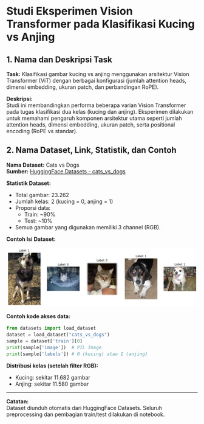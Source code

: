 # Studi Eksperimen Vision Transformer pada Klasifikasi Kucing vs Anjing

## 1. Nama dan Deskripsi Task

**Task:** Klasifikasi gambar kucing vs anjing menggunakan arsitektur Vision Transformer (ViT) dengan berbagai konfigurasi (jumlah attention heads, dimensi embedding, ukuran patch, dan perbandingan RoPE).

**Deskripsi:**  
Studi ini membandingkan performa beberapa varian Vision Transformer pada tugas klasifikasi dua kelas (kucing dan anjing). Eksperimen dilakukan untuk memahami pengaruh komponen arsitektur utama seperti jumlah attention heads, dimensi embedding, ukuran patch, serta positional encoding (RoPE vs standar).

## 2. Nama Dataset, Link, Statistik, dan Contoh

**Nama Dataset:** Cats vs Dogs  
**Sumber:** [HuggingFace Datasets - cats_vs_dogs](https://huggingface.co/datasets/cats_vs_dogs)

**Statistik Dataset:**
- Total gambar: 23.262
- Jumlah kelas: 2 (kucing = 0, anjing = 1)
- Proporsi data:  
  - Train: ~90%  
  - Test: ~10%  
- Semua gambar yang digunakan memiliki 3 channel (RGB).

**Contoh Isi Dataset:**

![sample_images](attachment/sample_images.png)


**Contoh kode akses data:**
```python
from datasets import load_dataset
dataset = load_dataset("cats_vs_dogs")
sample = dataset['train'][0]
print(sample['image'])  # PIL Image
print(sample['labels']) # 0 (kucing) atau 1 (anjing)
```

**Distribusi kelas (setelah filter RGB):**
- Kucing: sekitar 11.682 gambar
- Anjing: sekitar 11.580 gambar

---
**Catatan:**  
Dataset diunduh otomatis dari HuggingFace Datasets. Seluruh preprocessing dan pembagian train/test dilakukan di notebook.
